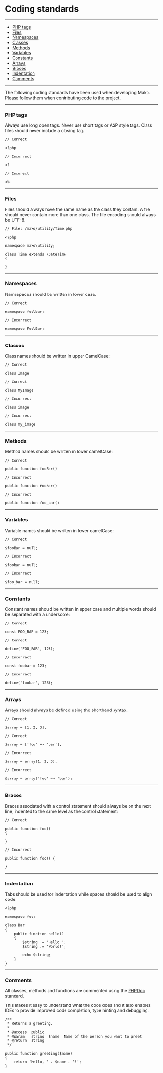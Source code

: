 # Coding standards

--------------------------------------------------------

* [PHP tags](#php_tags)
* [Files](#files)
* [Namespaces](#namespaces)
* [Classes](#classes)
* [Methods](#methods")
* [Variables](#variables)
* [Constants](#constants)
* [Arrays](#arrays)
* [Braces](#braces)
* [Indentation](#indentation)
* [Comments](#comments)

--------------------------------------------------------

The following coding standards have been used when developing Mako. Please follow them when contributing code to the project.

--------------------------------------------------------

<a id="php_tags"></a>

### PHP tags

Always use long open tags. Never use short tags or ASP style tags. Class files should never include a closing tag.

	// Correct

	<?php

	// Incorrect

	<?

	// Incorect

	<%

--------------------------------------------------------

<a id="files"></a>

### Files

Files should always have the same name as the class they contain. A file should never contain more than one class. The file encoding should always be UTF-8.

	// File: /mako/utility/Time.php

	<?php

	namespace mako\utility;
	
	class Time extends \DateTime
	{
			
	}

--------------------------------------------------------

<a id="namespaces"></a>

### Namespaces

Namespaces should be written in lower case:

	// Correct

	namespace foo\bar;

	// Incorrect

	namespace Foo\Bar;

--------------------------------------------------------

<a id="classes"></a>

### Classes

Class names should be written in upper CamelCase:

	// Correct

	class Image

	// Correct

	class MyImage

	// Incorrect

	class image

	// Incorrect

	class my_image

--------------------------------------------------------

<a id="methods"></a>

### Methods

Method names should be written in lower camelCase:

	// Correct

	public function fooBar()

	// Incorrect

	public function FooBar()

	// Incorrect

	public function foo_bar()

--------------------------------------------------------

<a id="variables"></a>

### Variables

Variable names should be written in lower camelCase:

	// Correct

	$fooBar = null;

	// Incorrect

	$foobar = null;

	// Incorrect

	$foo_bar = null;

--------------------------------------------------------

<a id="constants"></a>

### Constants

Constant names should be written in upper case and multiple words should be separated with a underscore:

	// Correct

	const FOO_BAR = 123;

	// Correct

	define('FOO_BAR', 123);

	// Incorrect

	const foobar = 123;

	// Incorrect

	define('foobar', 123);

--------------------------------------------------------

<a id="arrays"></a>

### Arrays

Arrays should always be defined using the shorthand syntax:

	// Correct

	$array = [1, 2, 3];

	// Correct

	$array = ['foo' => 'bar'];

	// Incorrect

	$array = array(1, 2, 3);

	// Incorrect

	$array = array('foo' => 'bar');

--------------------------------------------------------

<a id="braces"></a>

### Braces

Braces associated with a control statement should always be on the next line, indented to the same level as the control statement:

	// Correct

	public function foo()
	{
		
	}

	// Incorrect

	public function foo() {

	}

--------------------------------------------------------

<a id="indentation"></a>

### Indentation

Tabs should be used for indentation while spaces should be used to align code:

	<?php

	namespace foo;

	class Bar
	{
		public function hello()
		{
			$string  = 'Hello ';
			$string .= 'World!';

			echo $string;
		}
	}

--------------------------------------------------------

<a id="comments"></a>

### Comments

All classes, methods and functions are commented using the [PHPDoc](http://en.wikipedia.org/wiki/PHPDoc) standard.

This makes it easy to understand what the code does and it also enables IDEs to provide improved code completion, type hinting and debugging.

	/**
	 * Returns a greeting.
	 * 
	 * @access  public
	 * @param   string  $name  Name of the person you want to greet
	 * @return  string
	 */

	public function greeting($name)
	{
		return 'Hello, ' . $name . '!';
	}